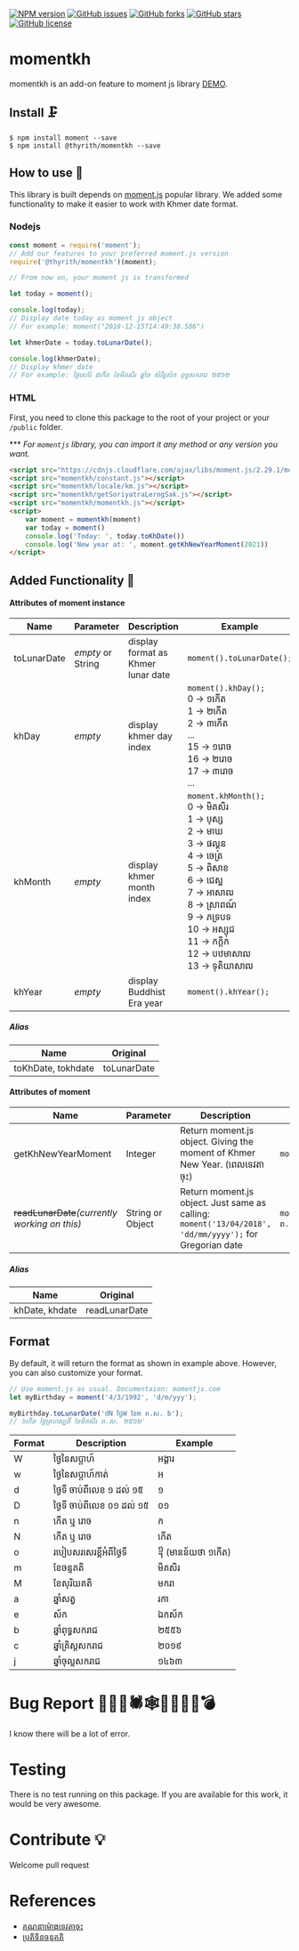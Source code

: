 [![NPM version](https://img.shields.io/npm/v/@thyrith/momentkh.svg)](https://www.npmjs.com/package/@thyrith/momentkh)
[![GitHub issues](https://img.shields.io/github/issues/ThyrithSor/momentkh.svg)](https://github.com/ThyrithSor/momentkh/issues)
[![GitHub forks](https://img.shields.io/github/forks/ThyrithSor/momentkh.svg)]()
[![GitHub stars](https://img.shields.io/github/stars/ThyrithSor/momentkh.svg)]()
[![GitHub license](https://img.shields.io/github/license/ThyrithSor/momentkh.svg)]()

# momentkh
momentkh is an add-on feature to moment js library [DEMO](https://thyrithsor.github.io/momentkh).

## Install 🗜
```
$ npm install moment --save
$ npm install @thyrith/momentkh --save
```

## How to use 🛫
This library is built depends on [moment.js](https://momentjs.com) popular library.
We added some functionality to make it easier to work with Khmer date format.

### Nodejs
```javascript
const moment = require('moment');
// Add our features to your preferred moment.js version
require('@thyrith/momentkh')(moment);

// From now on, your moment js is transformed

let today = moment();

console.log(today);
// Display date today as moment js object
// For example: moment("2018-12-15T14:49:38.586")

let khmerDate = today.toLunarDate();

console.log(khmerDate);
// Display khmer date
// For example: ថ្ងៃសៅរ៍ ៨កើត ខែមិគសិរ ឆ្នាំច សំរឹទ្ធស័ក ពុទ្ធសករាជ ២៥៦២
```

### HTML
First, you need to clone this package to the root of your project or your `/public` folder.

\*\*\* *For `momentjs` library, you can import it any method or any version you want.*

```html
<script src="https://cdnjs.cloudflare.com/ajax/libs/moment.js/2.29.1/moment.min.js"></script>
<script src="momentkh/constant.js"></script>
<script src="momentkh/locale/km.js"></script>
<script src="momentkh/getSoriyatraLerngSak.js"></script>
<script src="momentkh/momentkh.js"></script>
<script>
	var moment = momentkh(moment)
	var today = moment()
	console.log('Today: ', today.toKhDate())
	console.log('New year at: ', moment.getKhNewYearMoment(2021))
</script>
```

## Added Functionality 🎡

#### Attributes of moment instance
| Name  | Parameter | Description | Example |
|---------|-------|---------|----------------|
|toLunarDate| *empty* or String |display format as Khmer lunar date | ``moment().toLunarDate();`` |
|khDay| *empty* |display khmer day index | ``moment().khDay();`` <br/> 0 -> ១កើត<br/> 1 -> ២កើត<br/> 2 -> ៣កើត<br/> ... <br/>15 -> ១រោច <br/>16 -> ២រោច <br/>17 -> ៣រោច<br/> ...|
|khMonth| *empty* |display khmer month index | ``moment.khMonth();`` <br/>0 -> មិគសិរ <br/> 1 -> បុស្ស <br/> 2 -> មាឃ <br/> 3 -> ផល្គុន <br/> 4 -> ចេត្រ <br/> 5 -> ពិសាខ <br/> 6 -> ជេស្ឋ <br/> 7 -> អាសាឍ <br/> 8 -> ស្រាពណ៍ <br/> 9 -> ភទ្របទ <br/> 10 -> អស្សុជ <br/> 11 -> កក្ដិក <br/> 12 -> បឋមាសាឍ <br/> 13 -> ទុតិយាសាឍ<br/>|
|khYear| *empty* |display Buddhist Era year | ``moment().khYear();`` |

##### *Alias*
| Name  | Original |
|---------|----------------|
|toKhDate, tokhdate|toLunarDate|


#### Attributes of moment

| Name  | Parameter | Description | Example |
|---------|-----|-----------|----------------|
|getKhNewYearMoment| Integer | Return moment.js object. Giving the moment of Khmer New Year. (ពេលទេវតាចុះ) | `moment.getKhNewYearMoment(2019);`|
|~~readLunarDate~~*(currently working on this)*| String or Object |Return moment.js object. Just same as calling: ``moment('13/04/2018', 'dd/mm/yyyy');`` for Gregorian date </br> |``moment.readLunarDate('១៥កើត ពិសាខ ព.ស. ២៥៥៥');`` |

##### *Alias*
| Name  | Original |
|---------|----------------|
|khDate, khdate|readLunarDate|

## Format
By default, it will return the format as shown in example above.
However, you can also customize your format.

```javascript
// Use moment.js as usual. Documentaion: momentjs.com
let myBirthday = moment('4/3/1992', 'd/m/yyy');

myBirthday.toLunarDate('dN ថ្ងៃW ខែm ព.ស. b');
// ៦កើត ថ្ងៃព្រហស្បតិ៍ ខែមិគសិរ ព.ស. ២៥៦២'
```

| Format  | Description | Example |
|---------|----------------|----------------|
| W | ថ្ងៃនៃសប្ដាហ៍| អង្គារ |
| w | ថ្ងៃនៃសប្ដាហ៍កាត់ | អ |
| d | ថ្ងៃទី ចាប់ពីលេខ ១ ដល់ ១៥      | ១      |
| D | ថ្ងៃទី ចាប់ពីលេខ ០១ ដល់ ១៥ | ០១ |
| n | កើត ឬ រោច | ក |
| N | កើត ឬ រោច | កើត |
| o | របៀបសរសេរខ្លីអំពីថ្ងៃទី | ᧡ (មានន័យថា ១កើត)|
| m | ខែចន្ទគតិ | មិគសិរ |
| M | ខែសុរិយគតិ | មករា |
| a | ឆ្នាំសត្វ | រកា |
| e | ស័ក | ឯកស័ក |
| b | ឆ្នាំពុទ្ធសករាជ | ២៥៥៦ |
| c | ឆ្នាំគ្រិស្តសករាជ| ២០១៩ |
| j | ឆ្នាំចុល្លសករាជ | ១៤៦៣ |

# Bug Report 🐞🐜🦗🕷🕸🦂🦟🐛🐌💣
I know there will be a lot of error.

# Testing
There is no test running on this package. If you are available for this work, it would be very awesome.

# Contribute 💡
Welcome pull request 

# References
* [គណនាម៉ោងទេវតាចុះ](http://www.dahlina.com/education/khmer_new_year_time.html?fbclid=IwAR0Eq6US-F0LfplMjKzmiRn7rvPgi31i74Wpv4mNhU034mzdyj-3hYrCA8w)
* [ប្រតិទិនចន្ទគតិ](http://www.cam-cc.org)

